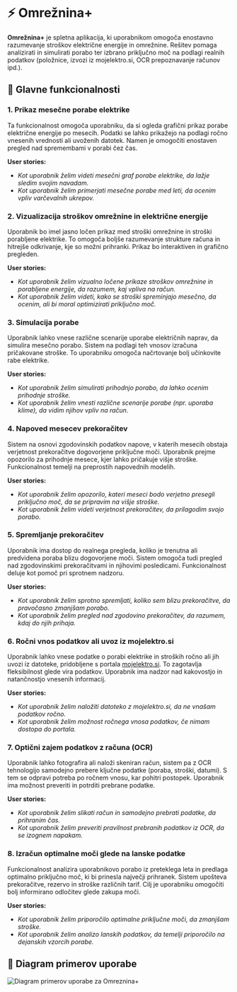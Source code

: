 # ⚡ Omrežnina+

**Omrežnina+** je spletna aplikacija, ki uporabnikom omogoča enostavno razumevanje stroškov električne energije in omrežnine. Rešitev pomaga analizirati in simulirati porabo ter izbrano priključno moč na podlagi realnih podatkov (položnice, izvozi iz mojelektro.si, OCR prepoznavanje računov ipd.).


## 🔧 Glavne funkcionalnosti

### 1. Prikaz mesečne porabe elektrike
Ta funkcionalnost omogoča uporabniku, da si ogleda grafični prikaz porabe električne energije po mesecih. Podatki se lahko prikažejo na podlagi ročno vnesenih vrednosti ali uvoženih datotek. Namen je omogočiti enostaven pregled nad spremembami v porabi čez čas.

**User stories:**
- _Kot uporabnik želim videti mesečni graf porabe elektrike, da lažje sledim svojim navadam._
- _Kot uporabnik želim primerjati mesečne porabe med leti, da ocenim vpliv varčevalnih ukrepov._


### 2. Vizualizacija stroškov omrežnine in električne energije
Uporabnik bo imel jasno ločen prikaz med stroški omrežnine in stroški porabljene elektrike. To omogoča boljše razumevanje strukture računa in hitrejše odkrivanje, kje so možni prihranki. Prikaz bo interaktiven in grafično pregleden.

**User stories:**
- _Kot uporabnik želim vizualno ločene prikaze stroškov omrežnine in porabljene energije, da razumem, kaj vpliva na račun._
- _Kot uporabnik želim videti, kako se stroški spreminjajo mesečno, da ocenim, ali bi moral optimizirati priključno moč._


### 3. Simulacija porabe
Uporabnik lahko vnese različne scenarije uporabe električnih naprav, da simulira mesečno porabo. Sistem na podlagi teh vnosov izračuna pričakovane stroške. To uporabniku omogoča načrtovanje bolj učinkovite rabe elektrike.

**User stories:**
- _Kot uporabnik želim simulirati prihodnjo porabo, da lahko ocenim prihodnje stroške._
- _Kot uporabnik želim vnesti različne scenarije porabe (npr. uporaba klime), da vidim njihov vpliv na račun._


### 4. Napoved mesecev prekoračitev
Sistem na osnovi zgodovinskih podatkov napove, v katerih mesecih obstaja verjetnost prekoračitve dogovorjene priključne moči. Uporabnik prejme opozorilo za prihodnje mesece, kjer lahko pričakuje višje stroške. Funkcionalnost temelji na preprostih napovednih modelih.

**User stories:**
- _Kot uporabnik želim opozorilo, kateri meseci bodo verjetno presegli priključno moč, da se pripravim na višje stroške._
- _Kot uporabnik želim videti verjetnost prekoračitev, da prilagodim svojo porabo._


### 5. Spremljanje prekoračitev
Uporabnik ima dostop do realnega pregleda, koliko je trenutna ali predvidena poraba blizu dogovorjene moči. Sistem omogoča tudi pregled nad zgodovinskimi prekoračitvami in njihovimi posledicami. Funkcionalnost deluje kot pomoč pri sprotnem nadzoru.

**User stories:**
- _Kot uporabnik želim sprotno spremljati, koliko sem blizu prekoračitve, da pravočasno zmanjšam porabo._
- _Kot uporabnik želim pregled nad zgodovino prekoračitev, da razumem, kdaj do njih prihaja._


### 6. Ročni vnos podatkov ali uvoz iz mojelektro.si
Uporabnik lahko vnese podatke o porabi elektrike in stroških ročno ali jih uvozi iz datoteke, pridobljene s portala [mojelektro.si](https://mojelektro.si). To zagotavlja fleksibilnost glede vira podatkov. Uporabnik ima nadzor nad kakovostjo in natančnostjo vnesenih informacij.

**User stories:**
- _Kot uporabnik želim naložiti datoteko z mojelektro.si, da ne vnašam podatkov ročno._
- _Kot uporabnik želim možnost ročnega vnosa podatkov, če nimam dostopa do portala._


### 7. Optični zajem podatkov z računa (OCR)
Uporabnik lahko fotografira ali naloži skeniran račun, sistem pa z OCR tehnologijo samodejno prebere ključne podatke (poraba, stroški, datumi). S tem se odpravi potreba po ročnem vnosu, kar pohitri postopek. Uporabnik ima možnost preveriti in potrditi prebrane podatke.

**User stories:**
- _Kot uporabnik želim slikati račun in samodejno prebrati podatke, da prihranim čas._
- _Kot uporabnik želim preveriti pravilnost prebranih podatkov iz OCR, da se izognem napakam._


### 8. Izračun optimalne moči glede na lanske podatke
Funkcionalnost analizira uporabnikovo porabo iz preteklega leta in predlaga optimalno priključno moč, ki bi prinesla največji prihranek. Sistem upošteva prekoračitve, rezervo in stroške različnih tarif. Cilj je uporabniku omogočiti bolj informirano odločitev glede zakupa moči.

**User stories:**
- _Kot uporabnik želim priporočilo optimalne priključne moči, da zmanjšam stroške._
- _Kot uporabnik želim analizo lanskih podatkov, da temelji priporočilo na dejanskih vzorcih porabe._


## 🧩 Diagram primerov uporabe

![Diagram primerov uporabe za Omreznina+](https://github.com/user-attachments/assets/a45e504c-9bcd-4897-9801-cb341208ddd4)
